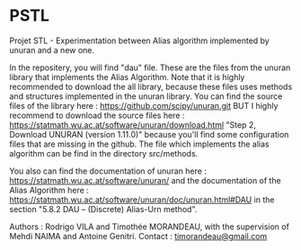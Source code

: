 # PSTL
Projet STL - Experimentation between Alias algorithm implemented by unuran and a new one.

In the repositery, you will find "dau" file. These are the files from the unuran library that implements the Alias Algorithm. Note that it is highly recommended to download the all library, because these files uses methods and structures implemented in the unuran library. You can find the source files of the library here : 
https://github.com/scipy/unuran.git 
BUT I highly recommend to download the source files here : https://statmath.wu.ac.at/software/unuran/download.html 
"Step 2, Download UNURAN (version 1.11.0)" because you'll find some configuration files that are missing in the github.
The file which implements the alias algorithm can be find in the directory src/methods.

You also can find the documentation of unuran here : https://statmath.wu.ac.at/software/unuran/ 
and the documentation of the Alias Algorithm here : https://statmath.wu.ac.at/software/unuran/doc/unuran.html#DAU in the section "5.8.2 DAU – (Discrete) Alias-Urn method".

Authors : Rodrigo VILA and Timothée MORANDEAU, with the supervision of Mehdi NAIMA and Antoine Genitri.
Contact : timorandeau@gmail.com
